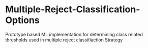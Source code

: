 # Multiple-Reject-Classification-Options
Prototype based ML implementation for determining class related thresholds used in multiple reject classifiaction Strategy
